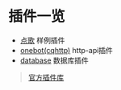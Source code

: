 # 插件一览

* [点歌](./点歌) 样例插件
* [onebot(cqhttp)](https://github.com/takayama-lily/node-onebot/tree/v2) http-api插件
* [database](https://github.com/takayama-lily/abot-plugins/tree/master/database) 数据库插件

> [官方插件库](https://github.com/takayama-lily/abot-plugins)
